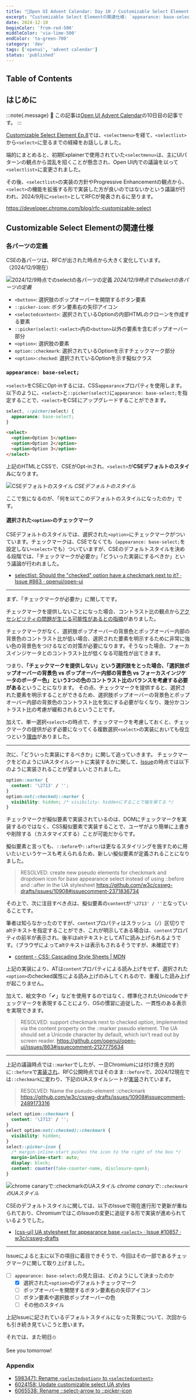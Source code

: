```yaml
---
title: "🎄Open UI Advent Calendar: Day 10 / Customizable Select Element Ep.8"
excerpt: "Customizable Select Elementの関連仕様: `appearance: base-select;` - 選択された`<option>`のデフォルトチェックマークのスタイルはどうやって決まったのか"
date: 2024-12-10
beginColor: 'from-red-500'
middleColor: 'via-lime-500'
endColor: 'to-green-700'
category: 'dev'
tags: ['openui', 'advent calendar']
status: 'published'
---
```

## Table of Contents

## はじめに

:::note{.message}
🎄 この記事は[Open UI Advent Calendar](https://adventar.org/calendars/10293)の10日目の記事です。
:::

[Customizable Select Element Ep.8](https://blog.sakupi01.com/dev/articles/2024-openui-advent-8)では、`<selectmenu>`を経て、`<selectlist>`から`<select>`に至るまでの経緯をお話ししました。

端的にまとめると、初期Explainerで使用されていた`<selectmenu>`は、主にUIパターンの観点から混乱を招くことが懸念され、Open UI内での議論を以って`<selectlist>`に変更されました。

その後、`<selectlist>`の実装の方針やProgressive Enhancementの観点から、`<select>`の機能を拡張する形で実装した方が良いのではないかという議論が行われ、2024/9月に`<select>`としてRFCが発表されるに至ります。

<https://developer.chrome.com/blog/rfc-customizable-select>

## Customizable Select Elementの関連仕様

### 各パーツの定義

CSEの各パーツは、RFCが出された時点から大きく変化しています。
（2024/12/9現在）

![2024/12/9時点でのselectの各パーツの定義](../../../../assets/images/select-anatomy.png)
*2024/12/9時点でのselectの各パーツの定義*

- `<button>`: 選択肢のポップオーバーを開閉するボタン要素
- `::picker-icon`: ボタン要素右の矢印アイコン
- `<selectedcontent>`: 選択されているOptionの内部HTMLのクローンを作成する要素
- `::picker(select)`: `<select>`内の`<button>`以外の要素を含むポップオーバー部分
- `<option>`: 選択肢の要素
- `option::checkmark`: 選択されているOptionを示すチェックマーク部分
- `<option>:checked`: 選択されているOptionを示す擬似クラス

### `appearance: base-select;`

`<select>`をCSEにOpt-inするには、CSS`appearance`プロパティを使用します。以下のように、`<select>`と`::picker(select)`に`appearance: base-select;`を指定することで、`<select>`をCSEにアップグレードすることができます。

```css
select, ::picker(select) {
  appearance: base-select;
}
```

```html
<select>
  <option>Option 1</option>
  <option>Option 2</option>
  <option>Option 3</option>
</select>
```

上記のHTMLとCSSで、CSEがOpt-inされ、`<select>`が**CSEデフォルトのスタイル**になります。

![CSEデフォルトのスタイル](../../../../assets/images/default-cse.png)
*CSEデフォルトのスタイル*

ここで気になるのが、「何を以てこのデフォルトのスタイルになったのか」です。

#### 選択された`<option>`のチェックマーク

CSEデフォルトのスタイルでは、選択された`<option>`にチェックマークがついています。チェックマークは、CSEでなくても（`appearance: base-select;`を設定しない`<select>`でも）ついていますが、CSEのデフォルトスタイルを決める段階では、「チェックマークが必要か」「どういった実装にするべきか」という議論が行われました。

- [selectlist: Should the "checked" option have a checkmark next to it? · Issue #863 · openui/open-ui](https://github.com/openui/open-ui/issues/863)

***

まず、「チェックマークが必要か」に関してです。

チェックマークを提供しないことになった場合、コントラスト比の観点から[アクセシビリティの問題が生じる可能性があるとの指摘](https://github.com/openui/open-ui/issues/863#issuecomment-1749825505)がありました。

チェックマークがなく、選択肢ポップオーバーの背景色とポップオーバー内部の背景色のコントラスト比が低い場合、選択された要素を明示するために非常に強い色の背景色をつけるなどの対策が必要になります。そうなった場合、フォーカスインジケータとのコントラスト比が低くなる可能性が出てきます。

つまり、**「チェックマークを提供しない」という選択肢をとった場合、「選択肢ポップオーバーの背景色 vs ポップオーバー内部の背景色 vs フォーカスインジケータのボーダー色」という3つの色のコントラスト比のバランスを考慮する必要がある**ということになります。
その点、チェックマークを提供すると、選択された要素を明示することができるため、選択肢ポップオーバーの背景色とポップオーバー内部の背景色のコントラスト比を気にする必要がなくなり、幾分かコントラスト比の考慮が緩和されるということです。

加えて、単一選択`<select>`の時点で、チェックマークを考慮しておくと、チェックマークの提供が必ず必要になってくる複数選択`<select>`の実装においても役立つという[理由](https://github.com/openui/open-ui/issues/863#issuecomment-2103160295)がありました。

***

次に、「どういった実装にするべきか」に関して追っていきます。
チェックマークをどのようにUAスタイルシートに実装するかに関して、[Issue](https://github.com/openui/open-ui/issues/863)の時点では以下のように実装されることが望ましいとされました。

```css
option::marker {
  content: '\2713' / '';
}
option:not(:checked)::marker {
  visibility: hidden; /* visibility: hiddenにすることで幅を保てる */
}
```

チェックマークが擬似要素で実装されているのは、DOMにチェックマークを実装するのではなく、CSS擬似要素で実装することで、ユーザがより簡単に上書きや削除する（カスタマイズする）ことが可能だからです。

擬似要素と言っても、`::before`や`::after`は更なるスタイリングを施すために用いたいというケースも考えられるため、新しい擬似要素が定義されることになりました。

> RESOLVED: create new pseudo elements for checkmark and dropdown icon for base appearance select instead of using ::before and ::after in the UA stylesheet
> <https://github.com/w3c/csswg-drafts/issues/10908#issuecomment-2371836734>

その上で、次に注目すべき点は、擬似要素の`content`が`'\2713' / ''`となっていることです。

筆者は知らなかったのですが、`content`プロパティはスラッシュ（`/`）区切りでaltテキストを指定することができ、これが明示してある場合は、`content`プロパティの前半が表示され、後半はaltテキストとしてATに読み上げられるようです。（ブラウザによってaltテキストは表示もされるそうですが、未確認です）

- [content - CSS: Cascading Style Sheets | MDN](https://developer.mozilla.org/en-US/docs/Web/CSS/content#alternative_text)

上記の実装により、ATは`content`プロパティによる読み上げをせず、選択された`<option>`のchecked属性による読み上げのみしてくれるので、重複した読み上げが起こりません。

加えて、絵文字の「✔︎」などを使用するのではなく、標準化されたUnicodeでチェックマークを表現することにより、OSの慣習に追従した、一貫性のある表示を実現できます。

> RESOLVED: support checkmark next to checked option, implemented via the content property on the ::marker pseudo element. The UA should set a Unicode character by default, which isn't read out by screen reader.
> <https://github.com/openui/open-ui/issues/863#issuecomment-2127775634>

***

上記の議論時点では`::marker`でしたが、一旦Chromiumには付け焼き刃的に`::before`で[実装され](https://chromium-review.googlesource.com/c/chromium/src/+/5578818)、RFC公開時点ではそのまま`::before`で、2024/12現在では`::checkmark`に変わり、下記のUAスタイルシートが[実装](https://chromium-review.googlesource.com/c/chromium/src/+/6043233)されています。

> RESOLVED: Name the pseudo-element ::checkmark
> <https://github.com/w3c/csswg-drafts/issues/10908#issuecomment-2489173316>

```css
select option::checkmark {
  content: '\2713' / '';
}
select option:not(:checked)::checkmark {
  visibility: hidden;
}
select::picker-icon {
  /* margin-inline-start pushes the icon to the right of the box */
  margin-inline-start: auto;
  display: block;
  content: counter(fake-counter-name, disclosure-open);
}
```

![chrome canaryで`::checkmark`のUAスタイル](../../../../assets/images/ua-style-checkmark.png)
*chrome canaryで`::checkmark`のUAスタイル*

CSEのデフォルトスタイルに関しては、以下のIssueで現在進行形で更新が重ねられており、ChromiumではこのIssueの変更に追従する形で実装が進められているようでした。

- [[css-ui] UA stylesheet for appearance base `<select>` · Issue #10857 · w3c/csswg-drafts](https://github.com/w3c/csswg-drafts/issues/10857)

***

Issueによると主に以下の項目に着目できそうで、今回はその一部であるチェックマークに関して取り上げました。

- [ ] `appearance: base-select;`の見た目は、どのようにして決まったのか
  - [x] 選択された`<option>`のデフォルトチェックマーク
  - [ ] ポップオーバーを開閉するボタン要素右の矢印アイコン
  - [ ] ボタン要素や選択肢ポップオーバーの色
  - [ ] その他のスタイル

上記Issueに記されているデフォルトスタイルになった背景について、次回からも引き続き見ていこうと思います。

それでは、また明日⛄

See you tomorrow!

### Appendix

- [5983471: Rename `<selectedoption>` to `<selectedcontent>`](https://chromium-review.googlesource.com/c/chromium/src/+/5983471)
- [6024158: Update customizable select UA styles](https://chromium-review.googlesource.com/c/chromium/src/+/6024158)
- [6065538: Rename ::select-arrow to ::picker-icon](https://chromium-review.googlesource.com/c/chromium/src/+/6065538)
